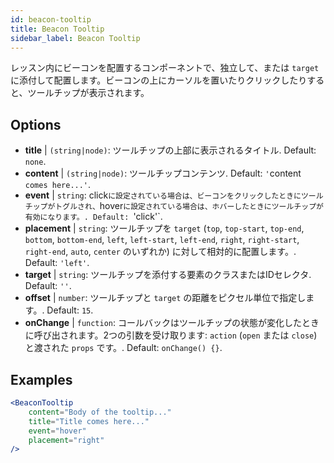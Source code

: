 ```yaml
---
id: beacon-tooltip
title: Beacon Tooltip
sidebar_label: Beacon Tooltip
---
```


レッスン内にビーコンを配置するコンポーネントで、独立して、または `target` に添付して配置します。ビーコンの上にカーソルを置いたりクリックしたりすると、ツールチップが表示されます。

## Options

* __title__ | `(string|node)`: ツールチップの上部に表示されるタイトル. Default: `none`.
* __content__ | `(string|node)`: ツールチップコンテンツ. Default: `'`content` comes here...'`.
* __event__ | `string`: click`に設定されている場合は、ビーコンをクリックしたときにツールチップがトグルされ、`hover`に設定されている場合は、ホバーしたときにツールチップが有効になります。. Default: `'click'`.
* __placement__ | `string`: ツールチップを `target` (`top`, `top-start`, `top-end`, `bottom`, `bottom-end`, `left`, `left-start`, `left-end`, `right`, `right-start`, `right-end`, `auto`, `center` のいずれか) に対して相対的に配置します。. Default: `'left'`.
* __target__ | `string`: ツールチップを添付する要素のクラスまたはIDセレクタ. Default: `''`.
* __offset__ | `number`: ツールチップと `target` の距離をピクセル単位で指定します。. Default: `15`.
* __onChange__ | `function`: コールバックはツールチップの状態が変化したときに呼び出されます。2つの引数を受け取ります: `action` (`open` または `close`) と渡された `props` です。. Default: `onChange() {}`.


## Examples

```jsx live
<BeaconTooltip
    content="Body of the tooltip..."
    title="Title comes here..."
    event="hover"
    placement="right"
/>
```



